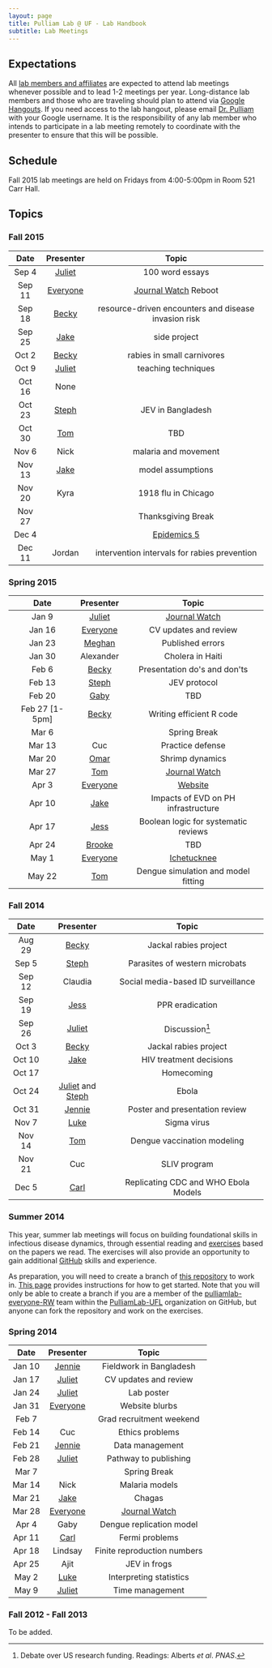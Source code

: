 ```yaml
---
layout: page
title: Pulliam Lab @ UF - Lab Handbook
subtitle: Lab Meetings
---
```


## Expectations

All [lab members and affiliates](http://pulliamlab.org/people) are expected to attend lab meetings whenever possible and to lead 1-2 meetings per year. Long-distance lab members and those who are traveling should plan to attend via [Google Hangouts](https://plus.google.com/hangouts/_/event/cdve2cmnj0c0rr3re5o2dq1s0i0). If you need access to the lab hangout, please email [Dr. Pulliam](http://pulliamlab.org/people/pulliam) with your Google username. It is the responsibility of any lab member who intends to participate in a lab meeting remotely to coordinate with the presenter to ensure that this will be possible.

## Schedule

Fall 2015 lab meetings are held on Fridays from 4:00-5:00pm in Room 521 Carr Hall.

## Topics

### Fall 2015

Date|Presenter|Topic|
:--:|:--:|:----:|
Sep 4|[Juliet](http://pulliamlab.org/people/pulliam)|100 word essays|
Sep 11|[Everyone](http://pulliamlab.org/people/)|[Journal Watch](http://handbook.pulliamlab.org/journalWatch) Reboot|
Sep 18|[Becky](http://pulliamlab.org/people/borchering)|resource-driven encounters and disease invasion risk|
Sep 25|[Jake](http://pulliamlab.org/people/ball)|side project|
Oct 2|[Becky](http://pulliamlab.org/people/borchering)|rabies in small carnivores|
Oct 9|[Juliet](http://pulliamlab.org/people/pulliam)|teaching techniques|
Oct 16|None||
Oct 23|[Steph](http://pulliamlab.org/people/cinkovich)|JEV in Bangladesh|
Oct 30|[Tom](http://pulliamlab.org/people/hladish)|TBD|
Nov 6|Nick|malaria and movement|
Nov 13|[Jake](http://pulliamlab.org/people/ball)|model assumptions|
Nov 20|Kyra|1918 flu in Chicago|
Nov 27| |Thanksgiving Break|
Dec 4| |[Epidemics 5](http://www.epidemics.elsevier.com/)|
Dec 11|Jordan|intervention intervals for rabies prevention|

### Spring 2015

Date|Presenter|Topic|
:--:|:--:|:----:|
Jan 9|[Juliet](http://pulliamlab.org/people/pulliam)|[Journal Watch](http://handbook.pulliamlab.org/journalWatch)|
Jan 16|[Everyone](http://pulliamlab.org/people/)|CV updates and review|
Jan 23|[Meghan](http://pulliamlab.org/people/bentz)|Published errors|
Jan 30|Alexander|Cholera in Haiti|
Feb 6|[Becky](http://pulliamlab.org/people/borchering)|Presentation do's and don'ts|
Feb 13|[Steph](http://pulliamlab.org/people/cinkovich)|JEV protocol|
Feb 20|[Gaby]((http://pulliamlab.org/people/blohm))|TBD|
Feb 27 [1-5pm]|[Becky](http://pulliamlab.org/people/borchering)|Writing efficient R code|
Mar 6| |Spring Break|
Mar 13|Cuc|Practice defense|
Mar 20|[Omar](http://pulliamlab.org/people/saucedo)|Shrimp dynamics|
Mar 27|[Tom](http://pulliamlab.org/people/hladish)|[Journal Watch](http://handbook.pulliamlab.org/journalWatch)|
Apr 3|[Everyone](http://pulliamlab.org/people/)|[Website](http://pulliamlab.org)|
Apr 10|[Jake](http://pulliamlab.org/people/ball)|Impacts of EVD on PH infrastructure|
Apr 17|[Jess](http://pulliamlab.org/people/rowland)|Boolean logic for systematic reviews|
Apr 24|[Brooke](http://pulliamlab.org/people/borgert)|TBD|
May 1|[Everyone](http://pulliamlab.org/people/)|[Ichetucknee](https://www.floridastateparks.org/park/Ichetucknee-Springs)|
May 22|[Tom](http://pulliamlab.org/people/hladish)|Dengue simulation and model fitting|

### Fall 2014

Date|Presenter|Topic|
:--:|:--:|:----:|
Aug 29|[Becky](http://pulliamlab.org/people/borchering)|Jackal rabies project|
Sep 5|[Steph](http://pulliamlab.org/people/cinkovich)|Parasites of western microbats|
Sep 12|Claudia|Social media-based ID surveillance|
Sep 19|[Jess](http://pulliamlab.org/people/rowland)|PPR eradication|
Sep 26|[Juliet](http://pulliamlab.org/people/pulliam)|Discussion[^read]|
Oct 3|[Becky](http://pulliamlab.org/people/borchering)|Jackal rabies project|
Oct 10|[Jake](http://pulliamlab.org/people/ball)|HIV treatment decisions|
Oct 17| |Homecoming|
Oct 24|[Juliet](http://pulliamlab.org/people/pulliam) and [Steph](http://pulliamlab.org/people/cinkovich)|Ebola|
Oct 31|[Jennie](http://pulliamlab.org/people/lord)|Poster and presentation review|
Nov 7|[Luke](http://pulliamlab.org/people/trimmersmith)|Sigma virus|
Nov 14|[Tom](http://pulliamlab.org/people/hladish)|Dengue vaccination modeling|
Nov 21|Cuc|SLIV program|
Dec 5|[Carl](http://pulliamlab.org/people/pearson)|Replicating CDC and WHO Ebola Models|

[^read]: Debate over US research funding. Readings: Alberts _et al_. _PNAS_.

### Summer 2014

This year, summer lab meetings will focus on building foundational skills in infectious disease dynamics, through essential reading and  [exercises](http://www.pulliamlab.org/summer2014/) based on the papers we read. The exercises will also provide an opportunity to gain additional [GitHub](http://github.com/) skills and experience.

As preparation, you will need to create a branch of [this repository](https://github.com/PulliamLab-UFL/summer2014) to work in. [This page](branch.html) provides instructions for how to get started. Note that you will only be able to create a branch if you are a member of the [pulliamlab-everyone-RW](https://github.com/orgs/PulliamLab-UFL/teams/pulliamlab-everyone-rw/) team within the [PulliamLab-UFL](https://github.com/PulliamLab-UFL) organization on GitHub, but anyone can fork the repository and work on the exercises.

### Spring 2014

Date|Presenter|Topic|
:--:|:--:|:----:|
Jan 10|[Jennie](http://pulliamlab.org/people/lord)|Fieldwork in Bangladesh|
Jan 17|[Juliet](http://pulliamlab.org/people/pulliam)|CV updates and review|
Jan 24|[Juliet](http://pulliamlab.org/people/pulliam)|Lab poster|
Jan 31|[Everyone](http://pulliamlab.org/people/)|Website blurbs|
Feb 7| |Grad recruitment weekend|
Feb 14|Cuc|Ethics problems|
Feb 21|[Jennie](http://pulliamlab.org/people/lord)|Data management|
Feb 28|[Juliet](http://pulliamlab.org/people/pulliam)|Pathway to publishing|
Mar 7| |Spring Break|
Mar 14|Nick|Malaria models|
Mar 21|[Jake](http://pulliamlab.org/people/ball)|Chagas|
Mar 28|[Everyone](http://pulliamlab.org/people/)|[Journal Watch](http://handbook.pulliamlab.org/journalWatch)|
Apr 4|Gaby|Dengue replication model|
Apr 11|[Carl](http://pulliamlab.org/people/pearson)|Fermi problems|
Apr 18|Lindsay|Finite reproduction numbers|
Apr 25|Ajit|JEV in frogs|
May 2|[Luke](http://pulliamlab.org/people/trimmersmith)|Interpreting statistics|
May 9|[Juliet](http://pulliamlab.org/people/pulliam)|Time management|

### Fall 2012 - Fall 2013

To be added.

